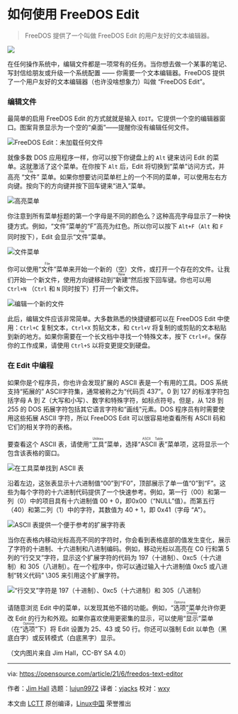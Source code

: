 [#]: subject: (How to use the FreeDOS text editor)
[#]: via: (https://opensource.com/article/21/6/freedos-text-editor)
[#]: author: (Jim Hall https://opensource.com/users/jim-hall)
[#]: collector: (lujun9972)
[#]: translator: (yjacks)
[#]: reviewer: (wxy)
[#]: publisher: ( )
[#]: url: ( )

如何使用 FreeDOS Edit
======

> FreeDOS 提供了一个叫做 FreeDOS Edit 的用户友好的文本编辑器。

![](https://img.linux.net.cn/data/attachment/album/202207/20/173027t6ctk5cwf9u988p9.jpg)

在任何操作系统中，编辑文件都是一项常有的任务。当你想去做一个某事的笔记、写封信给朋友或升级一个系统配置 —— 你需要一个文本编辑器。FreeDOS 提供了一个用户友好的文本编辑器（也许没啥想象力）叫做 “FreeDOS Edit”。

### 编辑文件

最简单的启用 FreeDOS Edit 的方式就就是输入 `EDIT`。它提供一个空的编辑器窗口。图案背景显示为一个空的“桌面”——提醒你没有编辑任何文件。

![FreeDOS Edit：未加载任何文件][2]

就像多数 DOS 应用程序一样，你可以按下你键盘上的 `Alt` 键来访问 Edit 的菜单。这就激活了这个菜单。在你按下 `Alt` 后，Edit 将切换到“菜单”访问方式，并高亮 “<ruby>文件<rt>File</rt></ruby>” 菜单。如果你想要访问菜单栏上的一个不同的菜单，可以使用左右方向键。按向下的方向键并按下回车键来“进入”菜单。

![高亮菜单][3]

你注意到所有菜单标题的第一个字母是不同的颜色么？这种高亮字母显示了一种快捷方式。例如，“<ruby>文件<rt>File</rt></ruby>”菜单的“F”高亮为红色。所以你可以按下 `Alt+F`（`Alt` 和 `F` 同时按下），Edit 会显示“<ruby>文件<rt>File</rt></ruby>”菜单。

![文件菜单][4]

你可以使用“<ruby>文件<rt>File</rt></ruby>”菜单来开始一个新的（空）文件，或打开一个存在的文件。让我们开始一个新文件，使用方向键移动到“<ruby>新建<rt>New</rt></ruby>“然后按下回车键。你也可以用 `Ctrl+N` （`Ctrl` 和 `N` 同时按下）打开一个新文件。

![编辑一个新的文件][5]

此后，编辑文件应该非常简单。大多数熟悉的快捷键都可以在 FreeDOS Edit 中使用：`Ctrl+C` 复制文本，`Ctrl+X` 剪贴文本，和 `Ctrl+V` 将复制的或剪贴的文本粘贴到新的地方。如果你需要在一个长文档中寻找一个特殊文本，按下 `Ctrl+F`。保存你的工作成果，请使用 `Ctrl+S` 以将变更提交到硬盘。

### 在 Edit 中编程

如果你是个程序员，你也许会发现扩展的 ASCII 表是一个有用的工具。DOS 系统支持“拓展的” ASCII字符集，通常被称之为“代码页 437”。0 到 127 的标准字符包括字母 A 到 Z（大写和小写）、数字和特殊字符，如标点符号。但是，从 128 到 255 的 DOS 拓展字符包括其它语言字符和“画线”元素。DOS 程序员有时需要使用这些拓展 ASCII 字符，所以 FreeDOS Edit 可以很容易地查看所有 ASCII 码和它们的相关字符的表格。

要查看这个 ASCII 表，请使用“<ruby>工具<rt>Utilities</rt></ruby>”菜单，选择“<ruby>ASCII 表<rt>ASCII Table</rt></ruby>”菜单项，这将显示一个包含该表格的窗口。

![在工具菜单找到 ASCII 表][6]

沿着左边，这张表显示十六进制值“00”到“F0”，顶部展示了单一值“0”到“F”。这些为每个字符的十六进制代码提供了一个快速参考。例如，第一行（00）和第一列（0）中的项目具有十六进制值 00 + 0，即0x00（“NULL”值）。而第五行（40）和第二列（1）中的字符，其数值为 40 + 1，即 0x41（字母 “A”）。

![ASCII 表提供一个便于参考的扩展字符表][7]

当你在表格内移动光标高亮不同的字符时，你会看到表格底部的值发生变化，展示了字符的十进制、十六进制和八进制编码。例如，移动光标以高亮在 C0 行和第 5 列的“行交叉”字符，显示这个扩展字符的代码为 197（十进制）、0xc5（十六进制）和 305（八进制）。在一个程序中，你可以通过输入十六进制值 0xc5 或八进制“转义代码” \305 来引用这个扩展字符。

![“行交叉”字符是 197（十进制）、0xc5（十六进制）和 305（八进制）][8]

请随意浏览 Edit 中的菜单，以发现其他不错的功能。例如，“<ruby>选项<rt>Options</rt></ruby>”菜单允许你更改 Edit 的行为和外观。如果你喜欢使用更密集的显示，可以使用“<ruby>显示<rt>Display</rt></ruby>”菜单（在“<ruby>选项<rt>Options</rt></ruby>”下）将 Edit
 设置为 25、43 或 50 行。你还可以强制 Edit 以单色（黑底白字）或反转模式（白底黑字）显示。

（文内图片来自 Jim Hall，CC-BY SA 4.0）

--------------------------------------------------------------------------------

via: https://opensource.com/article/21/6/freedos-text-editor

作者：[Jim Hall][a]
选题：[lujun9972][b]
译者：[yjacks](https://github.com/yjacks)
校对：[wxy](https://github.com/wxy)

本文由 [LCTT](https://github.com/LCTT/TranslateProject) 原创编译，[Linux中国](https://linux.cn/) 荣誉推出

[a]: https://opensource.com/users/jim-hall
[b]: https://github.com/lujun9972
[1]: https://opensource.com/sites/default/files/styles/image-full-size/public/lead-images/laptop_screen_desk_work_chat_text.png?itok=UXqIDRDD (Person using a laptop)
[2]: https://opensource.com/sites/default/files/uploads/edit.png (FreeDOS Edit without any files loaded)
[3]: https://opensource.com/sites/default/files/uploads/edit-menu.png (Highlighting the menu)
[4]: https://opensource.com/sites/default/files/uploads/edit-file.png (The File menu)
[5]: https://opensource.com/sites/default/files/uploads/edit-new.png (Editing a new file)
[6]: https://opensource.com/sites/default/files/uploads/utilities-ascii.png (Find the ASCII Table in the Utilities menu)
[7]: https://opensource.com/sites/default/files/uploads/ascii-table-0x00.png (The ASCII Table provides a handy reference for extended characters)
[8]: https://opensource.com/sites/default/files/uploads/ascii-0xc5.png 
